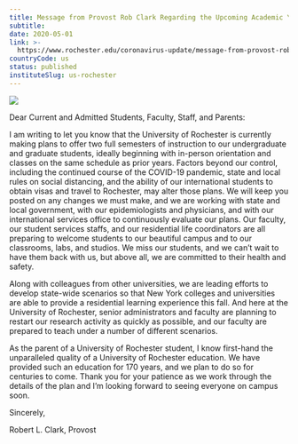 ```yaml
---
title: Message from Provost Rob Clark Regarding the Upcoming Academic Year
subtitle: 
date: 2020-05-01
link: >-
  https://www.rochester.edu/coronavirus-update/message-from-provost-rob-clark-regarding-the-upcoming-academic-year/
countryCode: us
status: published
instituteSlug: us-rochester
---
```

![](https://www.rochester.edu/coronavirus-update/wp-content/uploads/2020/03/coronavirus-covid19-updates-and-resources-3-1200x630.png)

Dear Current and Admitted Students, Faculty, Staff, and Parents:

I am writing to let you know that the University of Rochester is currently making plans to offer two full semesters of instruction to our undergraduate and graduate students, ideally beginning with in-person orientation and classes on the same schedule as prior years. Factors beyond our control, including the continued course of the COVID-19 pandemic, state and local rules on social distancing, and the ability of our international students to obtain visas and travel to Rochester, may alter those plans. We will keep you posted on any changes we must make, and we are working with state and local government, with our epidemiologists and physicians, and with our international services office to continuously evaluate our plans. Our faculty, our student services staffs, and our residential life coordinators are all preparing to welcome students to our beautiful campus and to our classrooms, labs, and studios. We miss our students, and we can’t wait to have them back with us, but above all, we are committed to their health and safety.

Along with colleagues from other universities, we are leading efforts to develop state-wide scenarios so that New York colleges and universities are able to provide a residential learning experience this fall. And here at the University of Rochester, senior administrators and faculty are planning to restart our research activity as quickly as possible, and our faculty are prepared to teach under a number of different scenarios.

As the parent of a University of Rochester student, I know first-hand the unparalleled quality of a University of Rochester education. We have provided such an education for 170 years, and we plan to do so for centuries to come. Thank you for your patience as we work through the details of the plan and I’m looking forward to seeing everyone on campus soon.

Sincerely,

Robert L. Clark, Provost